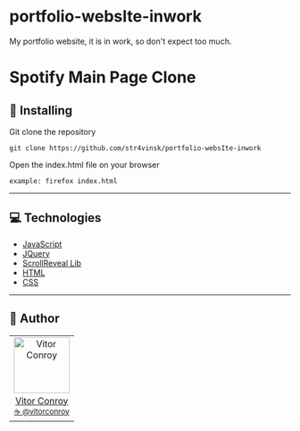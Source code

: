 # portfolio-websIte-inwork
My portfolio website, it is in work, so don't expect too much.

# Spotify Main Page Clone

## 💾 Installing 

Git clone the repository

```
git clone https://github.com/str4vinsk/portfolio-websIte-inwork
```

Open the index.html file on your browser

```
example: firefox index.html
```
--- 

## 💻 Technologies

- [JavaScript](https://www.javascript.com/)
- [JQuery](https://jquery.com)
- [ScrollReveal Lib](https://scrollrevealjs.org)
- [HTML](https://html.spec.whatwg.org/multipage/)
- [CSS](https://devdocs.io/css/)

---

## 📖 Author
<table>
  <tr>
    <td  align=center>
        <img src="https://avatars0.githubusercontent.com/u/64869691?s=460&u=55a251a576b8f0a784a65c555a6da34eefeb9f1a&v=4" width="100px" alt="Vitor Conroy">
        <a href="https://github.com/str4vinsk">
          <br>
            Vitor Conroy
          </br>
        </a>
        <sub>
          <a href="https://www.instagram.com/vitorconroy/" alt="instagram">
            ☕️ @vitorconroy
          </a>
        </sub>
    </td>
  </tr>
</table>
